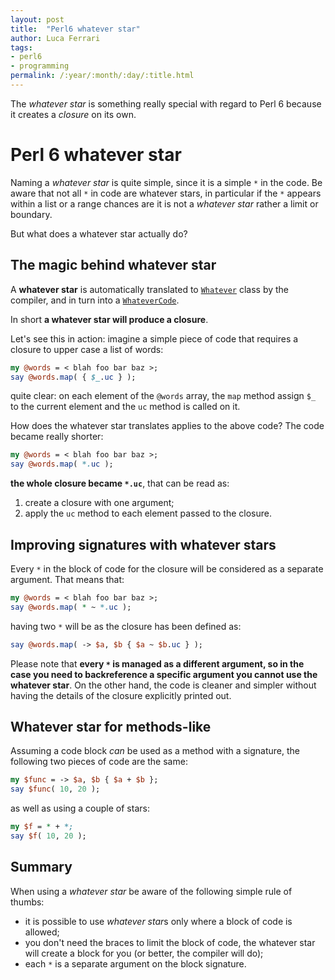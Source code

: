 ```yaml
---
layout: post
title:  "Perl6 whatever star"
author: Luca Ferrari
tags:
- perl6
- programming
permalink: /:year/:month/:day/:title.html
---
```

The *whatever star* is something really special with regard to Perl 6 because it creates a *closure* on its own.

# Perl 6 whatever star

Naming a *whatever star* is quite simple, since it is a simple `*` in the code. Be aware that not all `*` in code are whatever stars, in particular if the `*` appears within a list or a range chances are it is not a *whatever star* rather a limit or boundary.

But what does a whatever star actually do?

## The magic behind whatever star

A **whatever star** is automatically translated to [`Whatever`](https://docs.perl6.org/type/Whatever) class by the compiler, and in turn into a
[`WhateverCode`](https://docs.perl6.org/type/WhateverCode).

In short **a whatever star will produce a closure**.

Let's see this in action: imagine a simple piece of code that requires a closure to upper case a list of words:

```perl
my @words = < blah foo bar baz >;
say @words.map( { $_.uc } );
```

quite clear: on each element of the `@words` array, the `map` method assign `$_` to the current element and the `uc` method is called on it.

How does the whatever star translates applies to the above code? The code became really shorter:

```perl
my @words = < blah foo bar baz >;
say @words.map( *.uc );
```

**the whole closure became `*.uc`**, that can be read as:
1. create a closure with one argument;
2. apply the `uc` method to each element passed to the closure.

## Improving signatures with whatever stars

Every `*` in the block of code for the closure will be considered as a separate argument.
That means that:

```perl
my @words = < blah foo bar baz >;
say @words.map( * ~ *.uc );
```

having two `*` will be as the closure has been defined as:

```perl
say @words.map( -> $a, $b { $a ~ $b.uc } );
```

Please note that **every `*` is managed as a different argument, so in the case you need to backreference a specific argument you cannot use the whatever star**. On the other hand, the code is cleaner and simpler without having the details of the closure explicitly printed out.


## Whatever star for methods-like

Assuming a code block *can* be used as a method with a signature, the following two pieces of code are the same:

```perl
my $func = -> $a, $b { $a + $b };
say $func( 10, 20 );
```

as well as using a couple of stars:

```perl
my $f = * + *;
say $f( 10, 20 );
```


## Summary

When using a *whatever star* be aware of the following simple rule of thumbs:
- it is possible to use *whatever star*s only where a block of code is allowed;
- you don't need the braces to limit the block of code, the whatever star will create a block for you (or better, the compiler will do);
- each `*` is a separate argument on the block signature.
